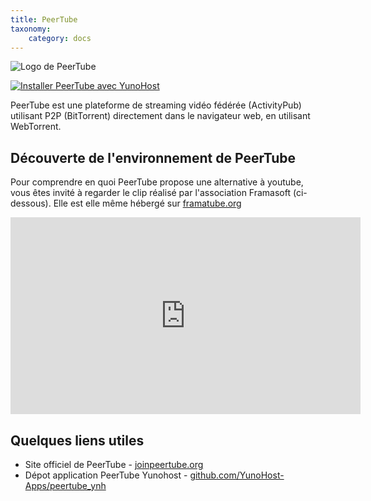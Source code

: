 ```yaml
---
title: PeerTube
taxonomy:
    category: docs
---
```

<img src="/images/peertube_logo.png" alt="Logo de PeerTube">  

[![Installer PeerTube avec YunoHost](https://install-app.yunohost.org/install-with-yunohost.png)](https://install-app.yunohost.org/?app=peertube)

PeerTube est une plateforme de streaming vidéo fédérée (ActivityPub) utilisant P2P (BitTorrent) directement dans le navigateur web, en utilisant WebTorrent.

## Découverte de l'environnement de PeerTube

Pour comprendre en quoi PeerTube propose une alternative à youtube, vous êtes invité à regarder le clip réalisé par l'association Framasoft (ci-dessous). Elle est elle même hébergé sur [framatube.org](https://framatube.org)  

<iframe width="560" height="315" sandbox="allow-same-origin allow-scripts" src="https://framatube.org/videos/embed/9db9f3f1-9b54-44ed-9e91-461d262d2205" frameborder="0" allowfullscreen></iframe>

## Quelques liens utiles

 - Site officiel de PeerTube - [joinpeertube.org](https://joinpeertube.org/fr/)
 - Dépot application PeerTube Yunohost - [github.com/YunoHost-Apps/peertube_ynh](https://github.com/YunoHost-Apps/peertube_ynh)
